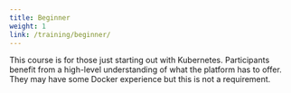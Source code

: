 ```yaml
---
title: Beginner
weight: 1
link: /training/beginner/
---
```


This course is for those just starting out with Kubernetes. Participants benefit from a high-level understanding of what the platform has to offer. They may have some Docker experience but this is not a requirement.